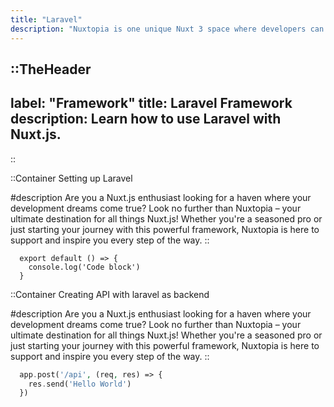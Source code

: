 ```yaml
---
title: "Laravel"
description: "Nuxtopia is one unique Nuxt 3 space where developers can find all the tools they need to build their next project."
---
```


::TheHeader
---
label: "Framework"
title: Laravel Framework
description: Learn how to use Laravel with Nuxt.js.
---
::

::Container
Setting up Laravel

#description
Are you a Nuxt.js enthusiast looking for a haven where your development dreams come true? Look no further than Nuxtopia – your ultimate destination for all things Nuxt.js! Whether you're a seasoned pro or just starting your journey with this powerful framework, Nuxtopia is here to support and inspire you every step of the way.
::
```shell [Terminal] {4-6,7} meta-info=val
  export default () => {
    console.log('Code block')
  }
```
::Container
Creating API with laravel as backend

#description
Are you a Nuxt.js enthusiast looking for a haven where your development dreams come true? Look no further than Nuxtopia – your ultimate destination for all things Nuxt.js! Whether you're a seasoned pro or just starting your journey with this powerful framework, Nuxtopia is here to support and inspire you every step of the way.
::
```php [api.php] {4-6,7} meta-info=val
  app.post('/api', (req, res) => {
    res.send('Hello World')
  })
```